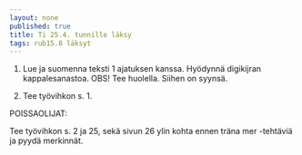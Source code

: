```yaml
---
layout: none
published: true
title: Ti 25.4. tunnille läksy
tags: rub15.8 läksyt
---
```

1. Lue ja suomenna teksti 1 ajatuksen kanssa. Hyödynnä digikijran kappalesanastoa. OBS! Tee huolella. Siihen on syynsä.

2. Tee työvihkon s. 1.

POISSAOLIJAT:

Tee työvihkon s. 2 ja 25, sekä sivun 26 ylin kohta ennen träna mer -tehtäviä ja pyydä merkinnät. 